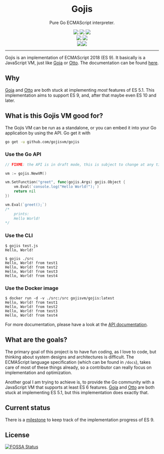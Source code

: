 <p align="center">
    <h1 align="center">Gojis</h1>
    <p align="center">Pure Go ECMAScript interpreter.</p>
    <p align="center">
        <a href="https://github.com/gojisvm/gojis/actions"><img src="https://github.com/gojisvm/gojis/workflows/Build/badge.svg"></a>
        <a href="https://github.com/gojisvm/gojis/actions"><img src="https://github.com/gojisvm/gojis/workflows/Tests/badge.svg"></a>
        <a href="https://github.com/gojisvm/gojis/actions"><img src="https://github.com/gojisvm/gojis/workflows/Static%20analysis/badge.svg"></a>
        <br>
        <a href="https://www.codacy.com/app/gojisvm/gojis?utm_source=github.com&amp;utm_medium=referral&amp;utm_content=gojisvm/gojis&amp;utm_campaign=Badge_Grade"><img src="https://api.codacy.com/project/badge/Grade/dd5507e3d34543e3a526b05aaea3eba8"></a>
        <a href="https://app.fossa.io/projects/git%2Bgithub.com%2Fgojisvm%2Fgojis?ref=badge_shield"><img src="https://app.fossa.io/api/projects/git%2Bgithub.com%2Fgojisvm%2Fgojis.svg?type=shield"></a>
        <br>
        <a href="https://travis-ci.com/gojisvm/gojis"><img src="https://img.shields.io/badge/-tip-informational"><img src="https://travis-ci.com/gojisvm/gojis.svg?branch=develop"></a>
    </p>
</p>

---

Gojis is an implementation of ECMAScript 2018 (ES 9). It basically is a JavaScript VM, just like
[Goja](https://github.com/dop251/goja) or [Otto](https://github.com/robertkrimen/otto).
The documentation can be found [here](https://gojisvm.github.io).

## Why
[Goja](https://github.com/dop251/goja) and [Otto](https://github.com/robertkrimen/otto) are both stuck at implementing _most_ features of ES 5.1. This implementation aims to support ES 9, and, after that maybe even ES 10 and later.

## What is this Gojis VM good for?
The Gojis VM can be run as a standalone, or you can embed it into your Go application by using the API. Go get it with
```bash
go get -u github.com/gojisvm/gojis
```

### Use the Go API

```go
// FIXME: the API is in draft mode, this is subject to change at any time

vm := gojis.NewVM()

vm.SetFunction("greet", func(gojis.Args) gojis.Object {
    vm.Eval(`console.log("Hello World!");`)
    return nil
})

vm.Eval(`greet();`)
/*
    prints:
    Hello World!
*/
```

### Use the CLI

```console
$ gojis test.js
Hello, World!
```

```console
$ gojis ./src
Hello, World! from test1
Hello, World! from test2
Hello, World! from test3
Hello, World! from test4
```

### Use the Docker image

```console
$ docker run -d -v ./src:/src gojisvm/gojis:latest
Hello, World! from test1
Hello, World! from test2
Hello, World! from test3
Hello, World! from test4
```

For more documentation, please have a look at the [API documentation](https://gojisvm.github.io/api.html).

## What are the goals?
The primary goal of this project is to have fun coding, as I love to code, but thinking about system designs and architectures is difficult. The ECMAScript language specification (which can be found in `/docs`), takes care of most of these things already, so a contributor can really focus on implementation and optimization.

Another goal I am trying to achieve is, to provide the Go community with a JavaScript VM that supports at least ES 6 features.
[Goja](https://github.com/dop251/goja) and [Otto](https://github.com/robertkrimen/otto) are both stuck at implementing ES 5.1, but this implementation does exactly that.

## Current status
There is a [milestone](https://github.com/gojisvm/gojis/milestone/1) to keep track of the implementation progress of ES 9.

## License
[![FOSSA Status](https://app.fossa.io/api/projects/git%2Bgithub.com%2Fgojisvm%2Fgojis.svg?type=large)](https://app.fossa.io/projects/git%2Bgithub.com%2Fgojisvm%2Fgojis?ref=badge_large)
